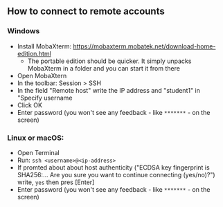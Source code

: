 ## How to connect to remote accounts

### Windows

* Install MobaXterm: https://mobaxterm.mobatek.net/download-home-edition.html
   * The portable edition should be quicker. It simply unpacks MobaXterm in a folder and you can start it from there
* Open MobaXtern
* In the toolbar: Session > SSH 
* In the field "Remote host" write the IP address and "student1" in "Specify username
* Click OK
* Enter password  (you won't see any feedback - like `*******` - on the screen)

### Linux or macOS: 

* Open Terminal
* Run:  `ssh <username>@<ip-address>`
* If promted about about host authenticity ("ECDSA key fingerprint is SHA256:... Are you sure you want to continue connecting (yes/no)?") write, `yes` then pres [Enter]
* Enter password  (you won't see any feedback - like `*******` - on the screen)
